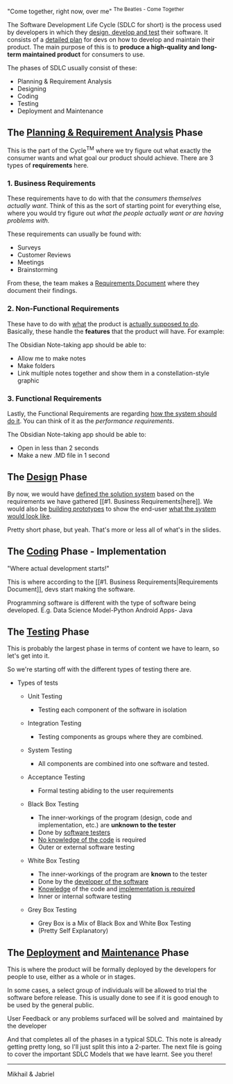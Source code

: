"Come together, right now, over me"
<sup>The Beatles - Come Together</sup>


The Software Development Life Cycle (SDLC for short) is the process used by developers in which they <u>design, develop and test</u> their software. It consists of a <u>detailed plan</u> for devs on how to develop and maintain their product. The main purpose of this is to **produce a high-quality and long-term maintained product** for consumers to use.

The phases of SDLC usually consist of these:
- Planning & Requirement Analysis
- Designing
- Coding
- Testing
- Deployment and Maintenance





## The **<u>Planning & Requirement Analysis</u>** Phase

This is the part of the Cycle<sup>TM</sup> where we try figure out what exactly the consumer wants and what goal our product should achieve. There are 3 types of **requirements** here.

### 1. Business Requirements

These requirements have to do with that the *consumers themselves actually want*. Think of this as the sort of starting point for everything else, where you would try figure out *what the people actually want or are having problems with.*

These requirements can usually be found with:
- Surveys
- Customer Reviews
- Meetings
- Brainstorming

From these, the team makes a <u>Requirements Document</u> where they document their findings.



### 2. Non-Functional Requirements

These have to do with <u>what</u> the product is <u>actually supposed to do</u>. Basically, these handle the **features** that the product will have. For example:

The Obsidian Note-taking app should be able to:
- Allow me to make notes
- Make folders
- Link multiple notes together and show them in a constellation-style graphic



### 3. Functional Requirements

Lastly, the Functional Requirements are regarding <u>how the system should do it</u>. You can think of it as the *performance requirements*.

The Obsidian Note-taking app should be able to:
- Open in less than 2 seconds
- Make a new .MD file in 1 second






## The **<u>Design</u>** Phase


By now, we would have <u>defined the solution system</u> based on the requirements we have gathered [[#1. Business Requirements|here]]. We would also be <u>building prototypes</u> to show the end-user <u>what the system would look like</u>.

Pretty short phase, but yeah. That's more or less all of what's in the slides.






## The **<u>Coding</u>** Phase - Implementation

"Where actual development starts!"

This is where according to the [[#1. Business Requirements|Requirements Document]], devs start making the software.

Programming software is different with the type of software being developed. 
E.g. 
Data Science Model-Python
Android Apps- Java






## The **<u>Testing</u>** Phase

This is probably the largest phase in terms of content we have to learn, so let's get into it.

So we're starting off with the different types of testing there are.

- Types of tests
  
	- Unit Testing
		- Testing each component of the software in isolation
		  
	- Integration Testing
		- Testing components as groups where they are combined.
		  
	- System Testing
		- All components are combined into one software and tested.
		  
	- Acceptance Testing
		- Formal testing abiding to the user requirements
		
	
	
	- Black Box Testing
		- The inner-workings of the program (design, code and implementation, etc.) are **unknown to the tester**
		- Done by <u>software testers</u>
		- <u>No knowledge of the code</u> is required
		- Outer or external software testing
	  
	- White Box Testing 
		- The inner-workings of the program are **known** to the tester
		- Done by the <u>developer of the software</u>
		- <u>Knowledge</u> of the code and <u>implementation is required</u>
		- Inner or internal software testing
		
	- Grey Box Testing 
		- Grey Box is a Mix of Black Box and White Box Testing
		- (Pretty Self Explanatory)
		
	


## The <u>Deployment</u> and <u>Maintenance</u> Phase

This is where the product will be formally deployed by the developers for people to use, either as a whole or in stages.

In some cases, a select group of individuals will be allowed to trial the software before release. This is usually done to see if it is good enough to be used by the general public.

User Feedback or any problems surfaced will be solved and  maintained by the developer




And that completes all of the phases in a typical SDLC. This note is already getting pretty long, so I'll just split this into a 2-parter. The next file is going to cover the important SDLC Models that we have learnt. See you there!


---
Mikhail & Jabriel
